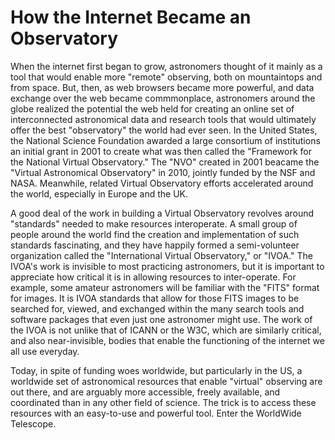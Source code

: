 # How the Internet Became an Observatory

When the internet first began to grow, astronomers thought of it mainly as a tool that would enable more "remote" observing, both on mountaintops and from space.  But, then, as web browsers became more powerful, and data exchange over the web became commmonplace, astronomers around the globe realized the potential the web held for creating an online set of interconnected astronomical data and research tools that would ultimately offer the best "observatory" the world had ever seen. In the United States, the National Science Foundation awarded a large consortium of institutions an initial grant in 2001 to create what was then called the "Framework for the National Virtual Observatory."  The "NVO" created in 2001 beacame the "Virtual Astronomical Observatory" in 2010, jointly funded by the NSF and NASA.  Meanwhile, related Virtual Observatory efforts accelerated around the world, especially in Europe and the UK.

A good deal of the work in building a Virtual Observatory revolves around "standards" needed to make resources interoperate.  A small group of people around the world find the creation and implementation of such standards fascinating, and they have happily formed a semi-volunteer organization called the "International Virtual Observatory," or "IVOA."  The IVOA's work is invisible to most practicing astronomers, but it is important to appreciate how critical it is in allowing resources to inter-operate.  For example, some amateur astronomers will be familiar with the "FITS" format for images.  It is IVOA standards that allow for those FITS images to be searched for, viewed, and exchanged within the many search tools and software packages that even just one astronomer might use.  The work of the IVOA is not unlike that of ICANN or the W3C, which are similarly critical, and also near-invisible, bodies that enable the functioning of the internet we all use everyday.

Today, in spite of funding woes worldwide, but particularly in the US, a worldwide set of astronomical resources that enable "virtual" observing are out there, and are arguably more accessible, freely available, and coordinated than in any other field of science.  The trick is to access these resources with an easy-to-use and powerful tool.  Enter the WorldWide Telescope. 